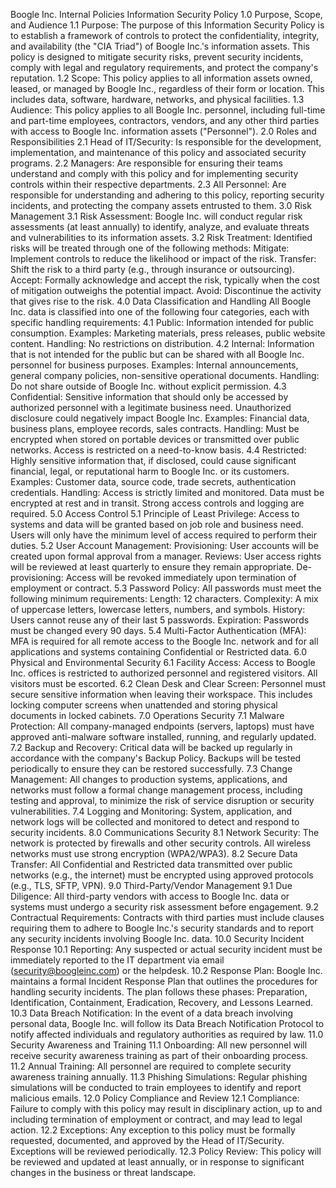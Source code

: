 Boogle Inc. Internal Policies
Information Security Policy
1.0 Purpose, Scope, and Audience
1.1 Purpose: The purpose of this Information Security Policy is to establish a framework of controls to protect the confidentiality, integrity, and availability (the "CIA Triad") of Boogle Inc.'s information assets. This policy is designed to mitigate security risks, prevent security incidents, comply with legal and regulatory requirements, and protect the company's reputation.
1.2 Scope: This policy applies to all information assets owned, leased, or managed by Boogle Inc., regardless of their form or location. This includes data, software, hardware, networks, and physical facilities.
1.3 Audience: This policy applies to all Boogle Inc. personnel, including full-time and part-time employees, contractors, vendors, and any other third parties with access to Boogle Inc. information assets ("Personnel").
2.0 Roles and Responsibilities
2.1 Head of IT/Security: Is responsible for the development, implementation, and maintenance of this policy and associated security programs.
2.2 Managers: Are responsible for ensuring their teams understand and comply with this policy and for implementing security controls within their respective departments.
2.3 All Personnel: Are responsible for understanding and adhering to this policy, reporting security incidents, and protecting the company assets entrusted to them.
3.0 Risk Management
3.1 Risk Assessment: Boogle Inc. will conduct regular risk assessments (at least annually) to identify, analyze, and evaluate threats and vulnerabilities to its information assets.
3.2 Risk Treatment: Identified risks will be treated through one of the following methods:
Mitigate: Implement controls to reduce the likelihood or impact of the risk.
Transfer: Shift the risk to a third party (e.g., through insurance or outsourcing).
Accept: Formally acknowledge and accept the risk, typically when the cost of mitigation outweighs the potential impact.
Avoid: Discontinue the activity that gives rise to the risk.
4.0 Data Classification and Handling
All Boogle Inc. data is classified into one of the following four categories, each with specific handling requirements:
4.1 Public: Information intended for public consumption.
Examples: Marketing materials, press releases, public website content.
Handling: No restrictions on distribution.
4.2 Internal: Information that is not intended for the public but can be shared with all Boogle Inc. personnel for business purposes.
Examples: Internal announcements, general company policies, non-sensitive operational documents.
Handling: Do not share outside of Boogle Inc. without explicit permission.
4.3 Confidential: Sensitive information that should only be accessed by authorized personnel with a legitimate business need. Unauthorized disclosure could negatively impact Boogle Inc.
Examples: Financial data, business plans, employee records, sales contracts.
Handling: Must be encrypted when stored on portable devices or transmitted over public networks. Access is restricted on a need-to-know basis.
4.4 Restricted: Highly sensitive information that, if disclosed, could cause significant financial, legal, or reputational harm to Boogle Inc. or its customers.
Examples: Customer data, source code, trade secrets, authentication credentials.
Handling: Access is strictly limited and monitored. Data must be encrypted at rest and in transit. Strong access controls and logging are required.
5.0 Access Control
5.1 Principle of Least Privilege: Access to systems and data will be granted based on job role and business need. Users will only have the minimum level of access required to perform their duties.
5.2 User Account Management:
Provisioning: User accounts will be created upon formal approval from a manager.
Reviews: User access rights will be reviewed at least quarterly to ensure they remain appropriate.
De-provisioning: Access will be revoked immediately upon termination of employment or contract.
5.3 Password Policy: All passwords must meet the following minimum requirements:
Length: 12 characters.
Complexity: A mix of uppercase letters, lowercase letters, numbers, and symbols.
History: Users cannot reuse any of their last 5 passwords.
Expiration: Passwords must be changed every 90 days.
5.4 Multi-Factor Authentication (MFA): MFA is required for all remote access to the Boogle Inc. network and for all applications and systems containing Confidential or Restricted data.
6.0 Physical and Environmental Security
6.1 Facility Access: Access to Boogle Inc. offices is restricted to authorized personnel and registered visitors. All visitors must be escorted.
6.2 Clean Desk and Clear Screen: Personnel must secure sensitive information when leaving their workspace. This includes locking computer screens when unattended and storing physical documents in locked cabinets.
7.0 Operations Security
7.1 Malware Protection: All company-managed endpoints (servers, laptops) must have approved anti-malware software installed, running, and regularly updated.
7.2 Backup and Recovery: Critical data will be backed up regularly in accordance with the company's Backup Policy. Backups will be tested periodically to ensure they can be restored successfully.
7.3 Change Management: All changes to production systems, applications, and networks must follow a formal change management process, including testing and approval, to minimize the risk of service disruption or security vulnerabilities.
7.4 Logging and Monitoring: System, application, and network logs will be collected and monitored to detect and respond to security incidents.
8.0 Communications Security
8.1 Network Security: The network is protected by firewalls and other security controls. All wireless networks must use strong encryption (WPA2/WPA3).
8.2 Secure Data Transfer: All Confidential and Restricted data transmitted over public networks (e.g., the internet) must be encrypted using approved protocols (e.g., TLS, SFTP, VPN).
9.0 Third-Party/Vendor Management
9.1 Due Diligence: All third-party vendors with access to Boogle Inc. data or systems must undergo a security risk assessment before engagement.
9.2 Contractual Requirements: Contracts with third parties must include clauses requiring them to adhere to Boogle Inc.'s security standards and to report any security incidents involving Boogle Inc. data.
10.0 Security Incident Response
10.1 Reporting: Any suspected or actual security incident must be immediately reported to the IT department via email (security@boogleinc.com) or the helpdesk.
10.2 Response Plan: Boogle Inc. maintains a formal Incident Response Plan that outlines the procedures for handling security incidents. The plan follows these phases: Preparation, Identification, Containment, Eradication, Recovery, and Lessons Learned.
10.3 Data Breach Notification: In the event of a data breach involving personal data, Boogle Inc. will follow its Data Breach Notification Protocol to notify affected individuals and regulatory authorities as required by law.
11.0 Security Awareness and Training
11.1 Onboarding: All new personnel will receive security awareness training as part of their onboarding process.
11.2 Annual Training: All personnel are required to complete security awareness training annually.
11.3 Phishing Simulations: Regular phishing simulations will be conducted to train employees to identify and report malicious emails.
12.0 Policy Compliance and Review
12.1 Compliance: Failure to comply with this policy may result in disciplinary action, up to and including termination of employment or contract, and may lead to legal action.
12.2 Exceptions: Any exception to this policy must be formally requested, documented, and approved by the Head of IT/Security. Exceptions will be reviewed periodically.
12.3 Policy Review: This policy will be reviewed and updated at least annually, or in response to significant changes in the business or threat landscape.
